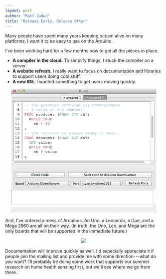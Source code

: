 ```yaml
---
layout: post
author: "Matt Jadud"
title: "Release Early, Release Often"
---
```


Many people have spent many years keeping occam alive on many platforms. I want it to be easy to use on the Arduino.

I've been working hard for a few months now to get all the pieces in place.

* **A compiler in the cloud.** To simplify things, I stuck the compiler on a server.
* **A website refresh.** I really want to focus on documentation and libraries to support users doing cool stuff.
* **A new IDE.** I wanted something to get users moving quickly.

<p align="center">
  <img src="/images/plumb-20130623.png" />
</p>

And, I've ordered a mess of Arduinos. An Uno, a Leonardo, a Due, and a Mega 2560 are all on their way. (In truth, the Uno, Leo, and Mega are the only boards that will be supported in the immediate future.)

<p align="center">
  <img src="http://arduino.cc/en/uploads/Main/ArduinoMega2560_R3_Front_450px.jpg" />
</p>

Documentation will improve quickly as well. I'd especially appreciate it if people join the mailing list and provide me with some direction---what do *you* want? I'll probably be doing some work that supports our summer research on home health sensing first, but we'll see where we go from there.

